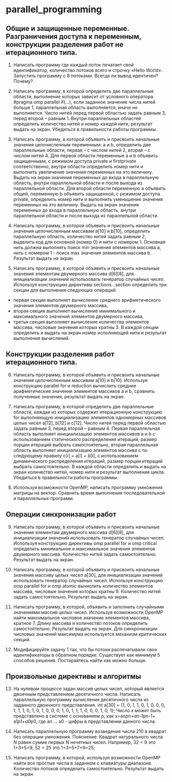# parallel_programming
## Общие и защищенные переменные. Разграничения доступа к переменным, конструкции разделения работ не итерационного типа.
1. Написать программу где каждый поток печатает свой идентификатор, количество потоков
всего и строчку «Hello World». Запустить программу с 8 потоками. Всегда ли вывод
идентичен? Почему?

2. Написать программу, в которой определить две параллельные области, выполнение которых
зависит от условного оператора #pragma omp parallel if(...), если заданное значение числа
нитей больше 1, параллельная область выполняется, иначе не выполняется. Число нитей
перед первой областью задать равным 3, перед второй – равным 1. Внутри параллельных
областей определить количество нитей и номер каждой нити, результат выдать на экран.
Убедиться в правильности работы программы. 

3. Написать программу, в которой объявить и присвоить начальные значения целочисленным
переменным: a и b, определить две параллельные области, первая – с числом нитей 2,
вторая – с числом нитей 4. Для первой области переменные a и b объявить защищенными, с
режимом доступа private и firstprivate соответственно, внутри области определить номер
нити и выполнить увеличение значения переменных на это величину. Выдать на экран
значения переменных до входа в параллельную область, внутри параллельной области и
после выхода из параллельной области. Для второй области переменную a объявить
общей, переменную b объявить защищенной, с режимом доступа private, определить номер
нити и выполнить уменьшение значения переменных на это величину. Выдать на экран
значения переменных до входа в параллельную область, внутри параллельной области и
после выхода из параллельной области.

4. Написать программу, в которой объявить и присвоить начальные значения целочисленным
массивам a[10] и b[10], определить параллельную область, количество нитей задать равным
2, выделить код для основной (номер 0) и нити с номером 1. Основная нить должна
выполнять поиск min значения элементов массива a, нить с номером 1 - поиск max значения
элементов массива b. Результат выдать на экран.

5. Написать программу, в которой объявить и присвоить начальные значения элементам
двумерного массива d[6][8], для инициализации значений использовать генератор случайных
чисел. Используя конструкцию директивы sections...section определить три секции для
выполнения следующих операций:
* первая секция выполняет вычисление среднего арифметического значения элементов
двумерного массива,
* вторая секция выполняет вычисление минимального и максимального значений
элементов двумерного массива,
* третья секция выполняет вычисление количества элементов массива, числовые значения
которых кратны 3.
В каждой секции определить и выдать на экран номер исполняющей нити и результат
выполнения вычислений.

## Конструкции разделения работ итерационного типа.
6. Написать программу, в которой объявить и присвоить начальные значения целочисленным
массивам a[10] и b[10]. Используя конструкцию parallel for и reduction вычислить средние
арифметические значения элементов массивов a и b, сравнить полученные значения,
результат выдать на экран.

7. Написать программу, в которой определить две параллельные области, каждая из которых
содержит итерационную конструкцию for выполняющую инициализацию элементов
одномерных массивов целых чисел a[12], b[12] и c[12]. Число нитей перед первой областью
задать равным 3, перед второй – равным 4. Первая параллельная область выполняет
инициализацию элементов массивов a и b с использованием статического распределения
итераций, размер порции итераций выбрать самостоятельно, вторая параллельная область
выполняет инициализацию элементов массива c по следующему правилу c[i] = a[i] + b[i], с
использованием динамического распределения итераций, размер порции итераций выбрать
самостоятельно. В каждой области определить и выдать на экран количество нитей, номер
нити и результат выполнения цикла. Убедиться в правильности работы программы.

8. Используя возможности OpenMP, написать программу умножения матрицы на вектор.
Сравнить время выполнения последовательной и параллельных программ.

## Операции синхронизации работ

9. Написать программу, в которой объявить и присвоить начальные значения элементам
двумерного массива d[6][8], для инициализации значений использовать генератор случайных
чисел. Используя конструкцию директивы omp parallel for и omp critical определить
минимальное и максимальное значения элементов двумерного массива. Количество нитей
задать самостоятельно. Результат выдать на экран.

10. Написать программу, в которой объявить и присвоить начальные значения массиву целых
чисел a[30], для инициализации значений использовать генератор случайных чисел.
Используя конструкцию omp parallel for и omp atomic вычислить количество элементов
массива, числовые значения которых кратны 9. Количество нитей задать самостоятельно.
Результат выдать на экран.

11. Написать программу, в которой, объявить и заполнить случайными значениями массив целых
чисел. Используя возможности OpenMP найти максимальное числовое значение элементов
массива, кратное 7. Длину массива и количество потоков определить самостоятельно.
Результат выдать на экран. Для синхронизации числовых значений максимума используется
механизм критических секций.

12. Модифицируйте задачу 1 так, что бы потоки распечатывали свои идентификаторы в
обратном порядке. Существует как минимум 5 способов решения. Постарайтесь найти как
можно больше.

## Произвольные директивы и алгоритмы
13. На нулевом процессе задан массив целых чисел, который является двоичным представлением
десятичного числа. Написать параллельную программу вычисления десятичного числа из
заданного двоичного представления.
int a[30] = {1, 0, 1, 1, 0, 1, 0, 0, 0, 1, 1, 1, 0, 1, 0, 1, 0, 0, 0, 1, 0, 1, 1, 1, 0, 0, 0, 1, 0, 1};
Число x может быть представлено в системе с основанием p, как x=an*pn+an-1*pn-1+
a1*p1+a0*p0, где an ... a0 - цифры в представлении данного числа.

14. Написать параллельную программу возведения числа 210 в квадрат без операции
умножения.
Пояснение: Квадрат натурального числа N равен сумме первых N нечетных чисел. Например,
32 = 9 это 1+3+5=9; 52 = 25 это 1+3+5+7+9=25;

15. Написать программу, в которой, используя возможности OpenMP найти все простые числа в
заданном с клавиатуры диапазоне. Количество потоков определить самостоятельно.
Результат выдать на экран.